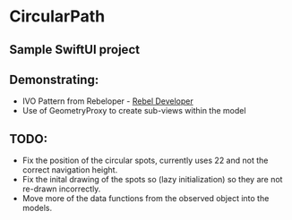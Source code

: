 # CircularPath
## Sample SwiftUI project
## Demonstrating:
- IVO Pattern from Rebeloper - [Rebel Developer](https://www.youtube.com/watch?v=SOA0IT7sxvc)
- Use of GeometryProxy to create sub-views within the model
## TODO:
- Fix the position of the circular spots, currently uses 22 and not the correct navigation height.
- Fix the inital drawing of the spots so (lazy initialization) so they are not re-drawn incorrectly.
- Move more of the data functions from the observed object into the models.
